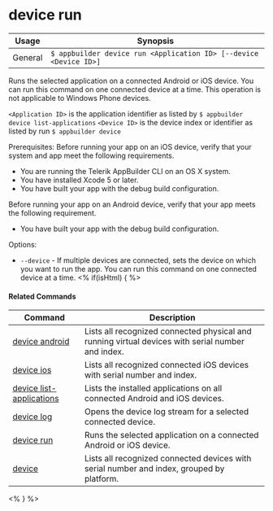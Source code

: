 device run
==========

Usage | Synopsis
------|-------
General | `$ appbuilder device run <Application ID> [--device <Device ID>]`
Runs the selected application on a connected Android or iOS device.
You can run this command on one connected device at a time.
This operation is not applicable to Windows Phone devices.

`<Application ID>` is the application identifier as listed by `$ appbuilder device list-applications` 
`<Device ID>` is the device index or identifier as listed by run `$ appbuilder device`

Prerequisites:
Before running your app on an iOS device, verify that your system and app meet the following requirements.

* You are running the Telerik AppBuilder CLI on an OS X system.
* You have installed Xcode 5 or later.
* You have built your app with the debug build configuration.

Before running your app on an Android device, verify that your app meets the following requirement.
* You have built your app with the debug build configuration.

Options:
   * `--device` - If multiple devices are connected, sets the device on which you want to run the app.
        You can run this command on one connected device at a time.
<% if(isHtml) { %> 

#### Related Commands

Command | Description
----------|----------
[device android](device-android.html) | Lists all recognized connected physical and running virtual devices with serial number and index.
[device ios](device-ios.html) | Lists all recognized connected iOS devices with serial number and index.
[device list-applications](device-list-applications.html) | Lists the installed applications on all connected Android and iOS devices.
[device log](device-log.html) | Opens the device log stream for a selected connected device.
[device run](device-run.html) | Runs the selected application on a connected Android or iOS device.
[device](device.html) | Lists all recognized connected devices with serial number and index, grouped by platform.
<% } %>